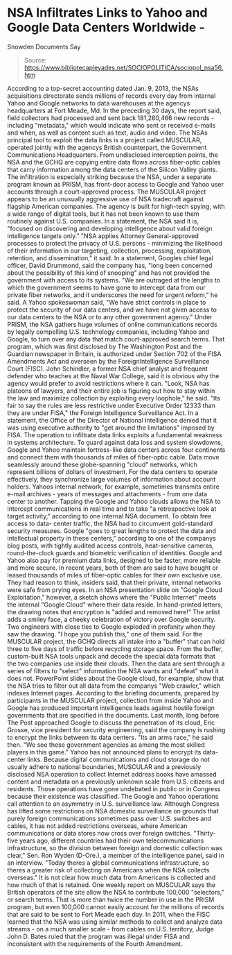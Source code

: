 # NSA Infiltrates Links to Yahoo and Google Data Centers Worldwide - 
Snowden Documents Say

> Source: https://www.bibliotecapleyades.net/SOCIOPOLITICA/sociopol_nsa56.htm

According to a top-secret
accounting dated Jan. 9, 2013, the NSAs acquisitions
directorate sends millions of records every day from
internal Yahoo and Google networks to data warehouses at
the agencys headquarters at Fort Meade, Md.
In the preceding 30 days, the report said,
field collectors had processed and sent back 181,280,466 new records -
including "metadata," which would indicate who sent or received e-mails
and when, as well as content such as text, audio and video.
The NSAs principal tool to exploit the data
links is a project called
MUSCULAR, operated jointly with the agencys British counterpart,
the
Government Communications Headquarters.
From undisclosed
interception points, the NSA and the GCHQ are copying entire data flows
across fiber-optic cables that carry information among the data centers
of the Silicon Valley giants.
The infiltration is especially striking
because the NSA, under a separate program
known as PRISM, has front-door access to Google and Yahoo user
accounts through a court-approved process.
The MUSCULAR project appears to be an
unusually aggressive use of NSA tradecraft against flagship American
companies. The agency is built for high-tech spying, with a wide range
of digital tools, but it has not been known to use them routinely
against U.S. companies.
In a statement, the NSA
said it
is,
"focused on discovering and developing
intelligence about valid foreign intelligence targets only."
"NSA applies Attorney General-approved
processes to protect the privacy of U.S. persons - minimizing the
likelihood of their information in our targeting, collection,
processing, exploitation, retention, and dissemination," it said.
In a statement, Googles chief legal
officer, David Drummond,
said the company has,
"long been concerned about the
possibility of this kind of snooping" and has not provided the
government with access to its systems.
"We are outraged at the lengths to which
the government seems to have gone to intercept data from our private
fiber networks, and it underscores the need for urgent reform," he
said.
A Yahoo spokeswoman said,
"We have strict controls in place to
protect the security of our data centers, and we have not given
access to our data centers to the NSA or to any other government
agency."
Under PRISM, the NSA gathers huge volumes of
online communications records by legally compelling U.S. technology
companies, including Yahoo and Google, to turn over any data that match
court-approved search terms.
That program, which was first
disclosed by The Washington Post and the Guardian newspaper in
Britain, is authorized under Section 702 of the FISA Amendments Act and
overseen by the ForeignIntelligence Surveillance Court (FISC).
John Schindler, a
former NSA chief analyst and frequent defender who
teaches at the Naval War College, said it is obvious why
the agency would prefer to avoid restrictions where it
can.
"Look, NSA has platoons of lawyers, and
their entire job is figuring out how to stay within the law and
maximize collection by exploiting every loophole," he said.
"Its fair to say the rules are less
restrictive under Executive Order 12333 than they are under FISA,"
the Foreign Intelligence Surveillance Act.
In a statement, the Office of the Director
of National Intelligence denied that it was using executive authority to
"get around the limitations" imposed by FISA.
The operation to infiltrate data links
exploits a fundamental weakness in systems architecture. To guard
against data loss and system slowdowns, Google and Yahoo maintain
fortress-like
data centers across four continents and connect them with thousands
of miles of fiber-optic cable.
Data move seamlessly around these
globe-spanning "cloud" networks, which represent billions of dollars of
investment.
For the data centers to operate effectively,
they synchronize large volumes of information about account holders.
Yahoos internal network, for example, sometimes transmits entire e-mail
archives - years of messages and attachments - from one data center to
another.
Tapping the Google and Yahoo clouds allows
the NSA to intercept communications in real time and to take "a
retrospective look at target activity," according to one internal NSA
document.
To obtain free access to data- center
traffic, the NSA had to circumvent gold-standard security measures.
Google "goes to great lengths to protect
the data and intellectual property in these centers," according to
one of the companys
blog posts, with tightly audited access controls, heat-sensitive
cameras, round-the-clock guards and biometric verification of
identities.
Google and Yahoo also pay for premium data
links, designed to be faster, more reliable and more secure. In recent
years, both of them are said to have bought
or leased thousands of miles of fiber-optic cables for their own
exclusive use.
They had reason to think, insiders said,
that their private, internal networks were safe from prying eyes.
In an
NSA presentation slide on "Google Cloud Exploitation," however,
a sketch shows where the "Public Internet" meets the internal
"Google Cloud" where their data reside. In hand-printed letters,
the drawing notes that encryption is "added and removed here!"
The artist adds a smiley face, a cheeky celebration of victory
over Google security.
Two engineers with close ties to Google
exploded in profanity when they saw the drawing.
"I hope you publish this," one of them
said.
For the MUSCULAR project, the GCHQ
directs all intake into a "buffer" that can hold three to five days of
traffic before recycling storage space.
From the buffer, custom-built NSA
tools unpack and decode the special data formats that the two companies
use inside their clouds. Then the data are sent through a series of
filters to "select" information the NSA wants and "defeat" what it does
not.
PowerPoint slides about the Google cloud,
for example, show that the NSA tries to filter out all data from the
companys "Web crawler," which indexes Internet pages.
According to the briefing documents,
prepared by participants in the MUSCULAR project, collection from inside
Yahoo and Google has produced important intelligence leads against
hostile foreign governments that are specified in the documents.
Last month, long before The Post approached
Google to discuss the penetration of its cloud, Eric Grosse, vice
president for security engineering, said the company is rushing to
encrypt the links between its data centers.
"Its an arms race," he said then. "We
see these government agencies as among the most skilled players in
this game."
Yahoo has not announced plans to encrypt its
data-center links.
Because digital communications and cloud
storage do not usually adhere to national boundaries, MUSCULAR and a
previously disclosed NSA operation to collect Internet address books
have amassed content and metadata on a previously unknown scale from
U.S. citizens and residents.
Those operations have gone undebated in
public or in Congress because their existence was classified.
The Google and Yahoo operations call
attention to an asymmetry in U.S. surveillance law.
Although Congress has lifted some
restrictions on NSA domestic surveillance on grounds that purely foreign
communications sometimes pass over U.S. switches and cables, it has not
added restrictions overseas, where American communications or data
stores now cross over foreign switches.
"Thirty-five years ago, different
countries had their own telecommunications infrastructure, so the
division between foreign and domestic collection was clear," Sen.
Ron Wyden (D-Ore.), a member of the intelligence panel, said in an
interview.
"Today theres a global communications
infrastructure, so theres a greater risk of collecting on Americans
when the NSA collects overseas."
It is not clear how much data from Americans
is collected and how much of that is retained.
One weekly report on MUSCULAR says the
British operators of the site allow the NSA to contribute 100,000
"selectors," or search terms. That is more than twice the number in use
in the PRISM program, but even 100,000 cannot easily account for the
millions of records that are said to be sent to Fort Meade each day.
In 2011, when the FISC learned that the NSA
was using similar methods to collect and analyze data streams - on a
much smaller scale - from cables on U.S. territory, Judge John D.
Bates ruled that the program was illegal under FISA and inconsistent
with the requirements of the Fourth Amendment.
